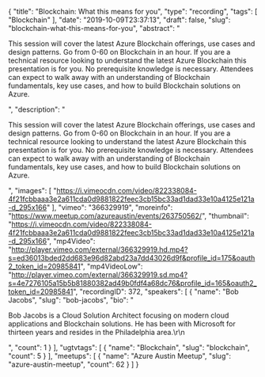 {
  "title": "Blockchain: What this means for you",
  "type": "recording",
  "tags": [
    "Blockchain"
  ],
  "date": "2019-10-09T23:37:13",
  "draft": false,
  "slug": "blockchain-what-this-means-for-you",
  "abstract": "<p>This session will cover the latest Azure Blockchain offerings, use cases and design patterns. Go from 0-60 on Blockchain in an hour. If you are a technical resource looking to understand the latest Azure Blockchain this presentation is for you. No prerequisite knowledge is necessary. Attendees can expect to walk away with an understanding of Blockchain fundamentals, key use cases, and how to build Blockchain solutions on Azure.</p>",
  "description": "<p>This session will cover the latest Azure Blockchain offerings, use cases and design patterns. Go from 0-60 on Blockchain in an hour. If you are a technical resource looking to understand the latest Azure Blockchain this presentation is for you. No prerequisite knowledge is necessary. Attendees can expect to walk away with an understanding of Blockchain fundamentals, key use cases, and how to build Blockchain solutions on Azure.</p>",
  "images": [
    "https://i.vimeocdn.com/video/822338084-4f21fcbbaaa3e2a611cda0d9881822feec3cb15bc33ad1dad33e10a4125e121a-d_295x166"
  ],
  "vimeo": "366329919",
  "moreinfo": "https://www.meetup.com/azureaustin/events/263750562/",
  "thumbnail": "https://i.vimeocdn.com/video/822338084-4f21fcbbaaa3e2a611cda0d9881822feec3cb15bc33ad1dad33e10a4125e121a-d_295x166",
  "mp4Video": "http://player.vimeo.com/external/366329919.hd.mp4?s=ed36013bded2dd683e96d82abd23a7dd43026d9f&profile_id=175&oauth2_token_id=20985841",
  "mp4VideoLow": "http://player.vimeo.com/external/366329919.sd.mp4?s=4e7276105a15b5b81880382ad49b0fdf4a68dc76&profile_id=165&oauth2_token_id=20985841",
  "recordingID": 372,
  "speakers": [
    {
      "name": "Bob Jacobs",
      "slug": "bob-jacobs",
      "bio": "<p>Bob Jacobs is a Cloud Solution Architect focusing on modern cloud applications and Blockchain solutions. He has been with Microsoft for thirteen years and resides in the Philadelphia area.\r\n</p>",
      "count": 1
    }
  ],
  "ugtvtags": [
    {
      "name": "Blockchain",
      "slug": "blockchain",
      "count": 5
    }
  ],
  "meetups": [
    {
      "name": "Azure Austin Meetup",
      "slug": "azure-austin-meetup",
      "count": 62
    }
  ]
}